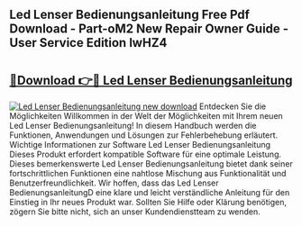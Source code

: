 ## Led Lenser Bedienungsanleitung Free Pdf Download - Part-oM2 New Repair Owner Guide - User Service Edition lwHZ4

# <h2><a href="http://df5q2qi.blite.top/?on=Led+Lenser+Bedienungsanleitung">🔗Download 👉🔴 Led Lenser Bedienungsanleitung</a></h2>

[![Led Lenser Bedienungsanleitung new download](https://i.imgur.com/lujVjoI.png)](http://df5q2qi.blite.top/?on=Led+Lenser+Bedienungsanleitung)
Entdecken Sie die Möglichkeiten Willkommen in der Welt der Möglichkeiten mit Ihrem neuen Led Lenser Bedienungsanleitung! In diesem Handbuch werden die Funktionen, Anwendungen und Lösungen zur Fehlerbehebung erläutert. Wichtige Informationen zur Software Led Lenser Bedienungsanleitung Dieses Produkt erfordert kompatible Software für eine optimale Leistung. Dieses bemerkenswerte Led Lenser Bedienungsanleitung bietet dank seiner fortschrittlichen Funktionen eine nahtlose Mischung aus Funktionalität und Benutzerfreundlichkeit. Wir hoffen, dass das Led Lenser BedienungsanleitungD eine klare und leicht verständliche Anleitung für den Einstieg in Ihr neues Produkt war. Sollten Sie Hilfe oder Klärung benötigen, zögern Sie bitte nicht, sich an unser Kundendienstteam zu wenden.
